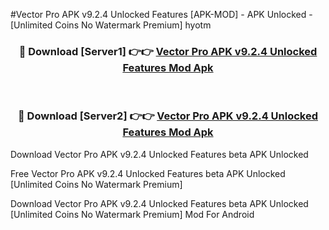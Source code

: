 #Vector Pro APK v9.2.4 Unlocked Features [APK-MOD] - APK Unlocked - [Unlimited Coins No Watermark Premium] hyotm



<div align="center">

<h3>🔴 Download [Server1] 👉👉 <a href="https://momento.my/?title=Vector_Pro_APK_v9.2.4_Unlocked_Features">Vector Pro APK v9.2.4 Unlocked Features Mod Apk</a></h3><br>

<h3>🔴 Download [Server2] 👉👉 <a href="https://momento.my/?title=Vector_Pro_APK_v9.2.4_Unlocked_Features">Vector Pro APK v9.2.4 Unlocked Features Mod Apk</a></h3>
</div>



Download Vector Pro APK v9.2.4 Unlocked Features beta APK Unlocked

Free Vector Pro APK v9.2.4 Unlocked Features beta APK Unlocked [Unlimited Coins No Watermark Premium]

Download Vector Pro APK v9.2.4 Unlocked Features beta APK Unlocked [Unlimited Coins No Watermark Premium] Mod For Android
